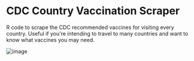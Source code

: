 # CDC Country Vaccination Scraper
R code to scrape the CDC recommended vaccines for visiting every country. Useful if you're intending to travel to many countries and want to know what vaccines you may need.

![image](https://user-images.githubusercontent.com/26660113/111829915-b022c100-88c3-11eb-9d1f-2c025f3f3350.png)
